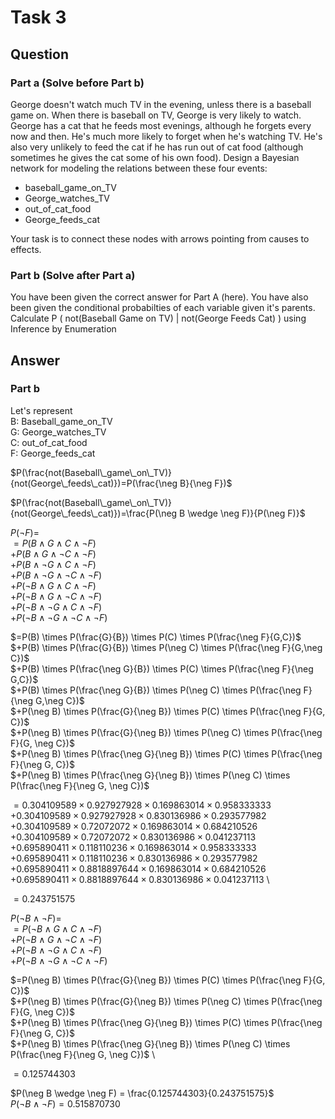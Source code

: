 # Task 3

## Question
### Part a (Solve before Part b)
George doesn't watch much TV in the evening, unless there is a baseball game on. When there is baseball on TV, George is very likely to watch. George has a cat that he feeds most evenings, although he forgets every now and then. He's much more likely to forget when he's watching TV. He's also very unlikely to feed the cat if he has run out of cat food (although sometimes he gives the cat some of his own food). Design a Bayesian network for modeling the relations between these four events:

- baseball_game_on_TV
- George_watches_TV
- out_of_cat_food
- George_feeds_cat

Your task is to connect these nodes with arrows pointing from causes to effects.

### Part b (Solve after Part a)
You have been given the correct answer for Part A (here). You have also been given the conditional probabilties of each variable given it's parents. Calculate P ( not(Baseball Game on TV) | not(George Feeds Cat) ) using Inference by Enumeration

## Answer  

### Part b  

Let's represent  
B: Baseball_game_on_TV  
G: George_watches_TV  
C: out_of_cat_food  
F: George_feeds_cat  

$P(\frac{not(Baseball\_game\_on\_TV)}{not(George\_feeds\_cat)})=P(\frac{\neg B}{\neg F})$

$P(\frac{not(Baseball\_game\_on\_TV)}{not(George\_feeds\_cat)})=\frac{P(\neg B \wedge \neg F)}{P(\neg F)}$

$P(\neg F)=$ \
$=P(B \wedge G \wedge C \wedge \neg F)$ \
$+P(B \wedge G \wedge \neg C \wedge \neg F)$ \
$+P(B \wedge \neg G \wedge C \wedge \neg F)$ \
$+P(B \wedge \neg G \wedge \neg C \wedge \neg F)$ \
$+P(\neg B \wedge G \wedge C \wedge \neg F)$ \
$+P(\neg B \wedge G \wedge \neg C \wedge \neg F)$ \
$+P(\neg B \wedge \neg G \wedge C \wedge \neg F)$ \
$+P(\neg B \wedge \neg G \wedge \neg C \wedge \neg F)$  

$=P(B) \times P(\frac{G}{B}) \times P(C) \times P(\frac{\neg F}{G,C})$  \
$+P(B) \times P(\frac{G}{B}) \times P(\neg C) \times P(\frac{\neg F}{G,\neg C})$  \
$+P(B) \times P(\frac{\neg G}{B}) \times P(C) \times P(\frac{\neg F}{\neg G,C})$  \
$+P(B) \times P(\frac{\neg G}{B}) \times P(\neg C) \times P(\frac{\neg F}{\neg G,\neg C})$  \
$+P(\neg B) \times P(\frac{G}{\neg B}) \times P(C) \times P(\frac{\neg F}{G, C})$  \
$+P(\neg B) \times P(\frac{G}{\neg B}) \times P(\neg C) \times P(\frac{\neg F}{G, \neg C})$  \
$+P(\neg B) \times P(\frac{\neg G}{\neg B}) \times P(C) \times P(\frac{\neg F}{\neg G, C})$  \
$+P(\neg B) \times P(\frac{\neg G}{\neg B}) \times P(\neg C) \times P(\frac{\neg F}{\neg G, \neg C})$   

$=0.304109589 \times 0.927927928 \times 0.169863014 \times 0.958333333$ \
$+0.304109589 \times 0.927927928 \times 0.830136986 \times 0.293577982$ \
$+0.304109589 \times 0.72072072 \times 0.169863014 \times 0.684210526$ \
$+0.304109589 \times 0.72072072 \times 0.830136986 \times 0.041237113$ \
$+0.695890411 \times 0.118110236 \times 0.169863014 \times 0.958333333$ \
$+0.695890411 \times 0.118110236 \times 0.830136986 \times 0.293577982$ \
$+0.695890411 \times 0.8818897644 \times 0.169863014 \times 0.684210526$ \
$+0.695890411 \times 0.8818897644 \times 0.830136986 \times 0.041237113$ \

$=0.243751575$

$P(\neg B \wedge \neg F) =$ \
$=P(\neg B \wedge G \wedge C \wedge \neg F)$ \
$+P(\neg B \wedge G \wedge \neg C \wedge \neg F)$ \
$+P(\neg B \wedge \neg G \wedge C \wedge \neg F)$ \
$+P(\neg B \wedge \neg G \wedge \neg C \wedge \neg F)$ 

$=P(\neg B) \times P(\frac{G}{\neg B}) \times P(C) \times P(\frac{\neg F}{G, C})$ \
$+P(\neg B) \times P(\frac{G}{\neg B}) \times P(\neg C) \times P(\frac{\neg F}{G, \neg C})$ \
$+P(\neg B) \times P(\frac{\neg G}{\neg B}) \times P(C) \times P(\frac{\neg F}{\neg G, C})$ \
$+P(\neg B) \times P(\frac{\neg G}{\neg B}) \times P(\neg C) \times P(\frac{\neg F}{\neg G, \neg C})$ \

$= 0.125744303$

$P(\neg B \wedge \neg F) = \frac{0.125744303}{0.243751575}$ \
$P(\neg B \wedge \neg F) = 0.515870730$ 